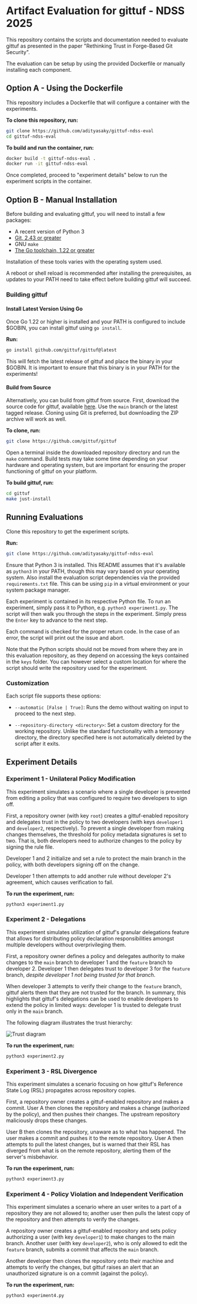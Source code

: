 # Artifact Evaluation for gittuf - NDSS 2025

This repository contains the scripts and documentation needed to evaluate gittuf
as presented in the paper "Rethinking Trust in Forge-Based Git Security".

The evaluation can be setup by using the provided Dockerfile or manually
installing each component.

## Option A - Using the Dockerfile

This repository includes a Dockerfile that will configure a container with the
experiments.

**To clone this repository, run:**

```sh
git clone https://github.com/adityasaky/gittuf-ndss-eval
cd gittuf-ndss-eval
```

**To build and run the container, run:**

```sh
docker build -t gittuf-ndss-eval .
docker run -it gittuf-ndss-eval
```

Once completed, proceed to "experiment details" below to run the experiment
scripts in the container.

## Option B - Manual Installation

Before building and evaluating gittuf, you will need to install a few packages:

- A recent version of Python 3
- [Git, 2.43 or greater](https://git-scm.com/downloads)
- GNU `make`
- [The Go toolchain, 1.22 or greater](https://go.dev/doc/install)

Installation of these tools varies with the operating system used.

A reboot or shell reload is recommended after installing the prerequisites, as
updates to your PATH need to take effect before building gittuf will succeed.

### Building gittuf

#### Install Latest Version Using Go

Once Go 1.22 or higher is installed and your PATH is configured to include
$GOBIN, you can install gittuf using `go install`.

**Run:**

```sh
go install github.com/gittuf/gittuf@latest
```

This will fetch the latest release of gittuf and place the binary in your
$GOBIN. It is important to ensure that this binary is in your PATH for the
experiments!

#### Build from Source

Alternatively, you can build from gittuf from source. First, download the source
code for gittuf, available [here](https://github.com/gittuf/gittuf). Use the
`main` branch or the latest tagged release. Cloning using Git is preferred, but
downloading the ZIP archive will work as well.

**To clone, run:**

```sh
git clone https://github.com/gittuf/gittuf
```

Open a terminal inside the downloaded repository directory and run the `make`
command. Build tests may take some time depending on your hardware and operating
system, but are important for ensuring the proper functioning of gittuf on your
platform.

**To build gittuf, run:**

```sh
cd gittuf
make just-install
```

## Running Evaluations

Clone this repository to get the experiment scripts.

**Run:**

```sh
git clone https://github.com/adityasaky/gittuf-ndss-eval
```

Ensure that Python 3 is installed. This README assumes that it's available as
`python3` in your PATH, though this may vary based on your operating system.
Also install the evaluation script dependencies via the provided
`requirements.txt` file. This can be using `pip` in a virtual environment or
your system package manager.

Each experiment is contained in its respective Python file. To run an
experiment, simply pass it to Python, e.g. `python3 experiment1.py`. The script
will then walk you through the steps in the experiment. Simply press the `Enter`
key to advance to the next step.

Each command is checked for the proper return code. In the case of an error, the
script will print out the issue and abort.

Note that the Python scripts should not be moved from where they are in this
evaluation repository, as they depend on accessing the keys contained in the
`keys` folder. You can however select a custom location for where the script
should write the repository used for the experiment.

### Customization

Each script file supports these options:

- `--automatic [False | True]`: Runs the demo without waiting on input to
  proceed to the next
  step.

- `--repository-directory <directory>`: Set a custom directory for the working
  repository. Unlike the standard functionality with a temporary directory, the
  directory specified here is not automatically deleted by the script after it
  exits.

## Experiment Details

### Experiment 1 - Unilateral Policy Modification

This experiment simulates a scenario where a single developer is prevented from
editing a policy that was configured to require two developers to sign off.

First, a repository owner (with key `root`) creates a gittuf-enabled repository
and delegates trust in the policy to two developers (with keys `developer1` and
`developer2`, respectively). To prevent a single developer from making changes
themselves, the threshold for policy metadata signatures is set to two. That is,
both developers need to authorize changes to the policy by signing the rule
file.

Developer 1 and 2 initialize and set a rule to protect the main branch in the
policy, with both developers signing off on the change.

Developer 1 then attempts to add another rule without developer 2's agreement,
which causes verification to fail.

**To run the experiment, run:**

```sh
python3 experiment1.py
```

### Experiment 2 - Delegations

This experiment simulates utilization of gittuf's granular delegations feature
that allows for distributing policy declaration responsibilities amongst
multiple developers without overprivileging them.

First, a repository owner defines a policy and delegates authority to make
changes to the `main` branch to developer 1 and the `feature` branch to
developer 2. Developer 1 then delegates trust to developer 3 for the `feature`
branch, _despite developer 1 not being trusted for that branch_.

When developer 3 attempts to verify their change to the `feature` branch, gittuf
alerts them that they are not trusted for the branch. In summary, this
highlights that gittuf's delegations can be used to enable developers to extend
the policy in limited ways: developer 1 is trusted to delegate trust only in the
`main` branch.

The following diagram illustrates the trust hierarchy:

![Trust diagram](images/ex2-delegations.png)

**To run the experiment, run:**

```sh
python3 experiment2.py
```

### Experiment 3 - RSL Divergence

This experiment simulates a scenario focusing on how gittuf's Reference State
Log (RSL) propagates across repository copies.

First, a repository owner creates a gittuf-enabled repository and makes a
commit. User A then clones the repository and makes a change (authorized by the
policy), and then pushes their changes. The upstream repository maliciously
drops these changes.

User B then clones the repository, unaware as to what has happened. The user
makes a commit and pushes it to the remote repository. User A then attempts to
pull the latest changes, but is warned that their RSL has diverged from what
is on the remote repository, alerting them of the server's misbehavior.

**To run the experiment, run:**

```sh
python3 experiment3.py
```

### Experiment 4 - Policy Violation and Independent Verification

This experiment simulates a scenario where an user writes to a part of a
repository they are not allowed to; another user then pulls the latest copy of
the repository and then attempts to verify the changes.

A repository owner creates a gittuf-enabled repository and sets policy
authorizing a user (with key `developer1`) to make changes to the main branch.
Another user (with key `developer2`), who is only allowed to edit the `feature`
branch, submits a commit that affects the `main` branch.

Another developer then clones the repository onto their machine and attempts to
verify the changes, but gittuf raises an alert that an unauthorized signature is
on a commit (against the policy).

**To run the experiment, run:**

```sh
python3 experiment4.py
```
